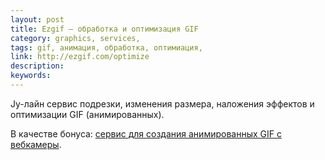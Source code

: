 ```yaml
---
layout: post
title: Ezgif — обработка и оптимизация GIF
category: graphics, services, 
tags: gif, анимация, обработка, оптимиация, 
link: http://ezgif.com/optimize
description: 
keywords: 
---
```


<p>Jy-лайн сервис подрезки, изменения размера, наложения эффектов и оптимизации GIF (анимированных).</p>
<p>В качестве бонуса: <a href="http://hdragomir.github.io/facetogif/">сервис для создания анимированных GIF с вебкамеры</a>.</p>
